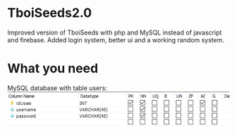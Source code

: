 # TboiSeeds2.0
<p>Improved version of TboiSeeds with php and MySQL instead of javascript and firebase. Added login system, better ui and a working random system.</p>

<h1>What you need</h1>
<p>MySQL database with table users: <img src="images/users.png"></p>
